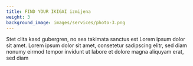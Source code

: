 ```yaml
---
title: FIND YOUR IKIGAI izmijena
weight: 3
background_image: images/services/photo-3.png
---
```

Stet clita kasd gubergren, no sea takimata sanctus est Lorem ipsum dolor sit amet. Lorem ipsum dolor sit amet, consetetur sadipscing elitr, sed diam nonumy eirmod tempor invidunt ut labore et dolore magna aliquyam erat, sed diam